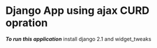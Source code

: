 # Django App using ajax CURD opration 
***To run this application***
install django 2.1 and widget_tweaks

